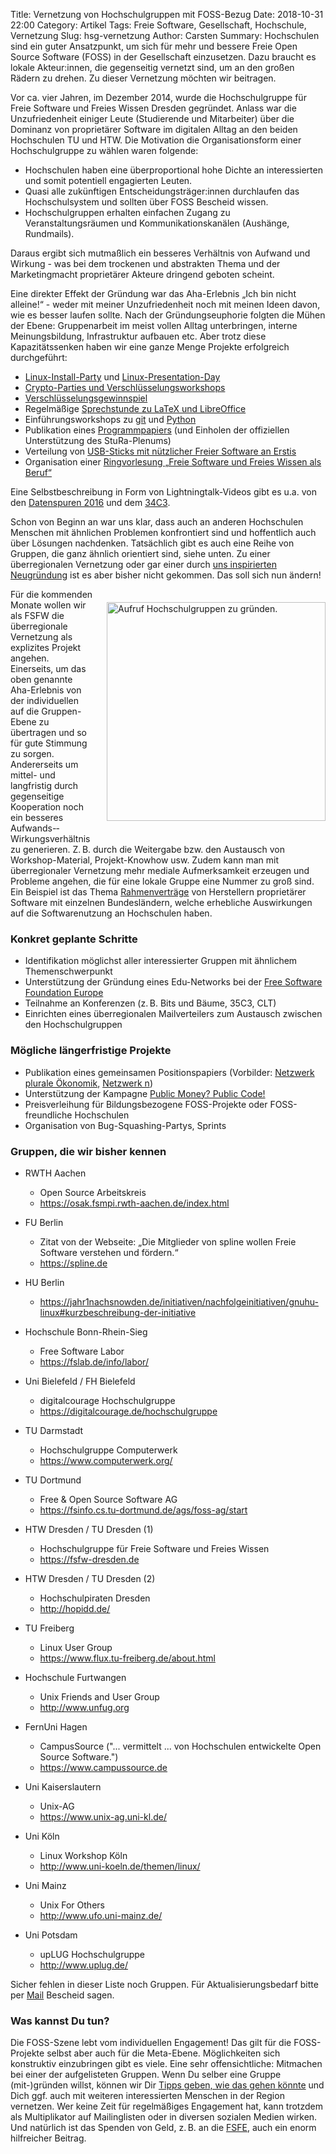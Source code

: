 Title: Vernetzung von Hochschulgruppen mit FOSS-Bezug
Date: 2018-10-31 22:00
Category: Artikel
Tags: Freie Software, Gesellschaft, Hochschule, Vernetzung
Slug: hsg-vernetzung
Author: Carsten
Summary: Hochschulen sind ein guter Ansatzpunkt, um sich für mehr und bessere Freie Open Source Software (FOSS) in der Gesellschaft einzusetzen. Dazu braucht es lokale Akteur:innen, die gegenseitig vernetzt sind, um an den großen Rädern zu drehen. Zu dieser Vernetzung möchten wir beitragen.

Vor ca. vier Jahren, im Dezember 2014, wurde die Hochschulgruppe für Freie Software und Freies Wissen Dresden gegründet. Anlass war die Unzufriedenheit einiger Leute (Studierende und Mitarbeiter) über die Dominanz von proprietärer Software im digitalen Alltag an den beiden Hochschulen TU und HTW.
Die Motivation die Organisationsform einer Hochschulgruppe zu wählen waren folgende:

* Hochschulen haben eine überproportional hohe Dichte an interessierten und somit potentiell engagierten Leuten.
* Quasi alle zukünftigen Entscheidungsträger:innen durchlaufen das Hochschulsystem und sollten über FOSS Bescheid wissen.
* Hochschulgruppen erhalten einfachen Zugang zu Veranstaltungsräumen und Kommunikationskanälen (Aushänge, Rundmails).

Daraus ergibt sich mutmaßlich ein besseres Verhältnis von Aufwand und Wirkung - was bei dem trockenen und abstrakten Thema und der Marketingmacht proprietärer Akteure dringend geboten scheint.

Eine direkter Effekt der Gründung war das Aha-Erlebnis „Ich bin nicht alleine!“ - weder mit meiner Unzufriedenheit noch mit meinen Ideen davon, wie es besser laufen sollte.
Nach der Gründungseuphorie folgten die Mühen der Ebene: Gruppenarbeit im meist vollen Alltag unterbringen, interne Meinungsbildung, Infrastruktur aufbauen etc. Aber trotz diese Kapazitätssenken haben wir eine ganze Menge Projekte erfolgreich durchgeführt:

* [Linux-Install-Party](https://fsfw-dresden.de/installparty) und [Linux-Presentation-Day](https://fsfw-dresden.de/lpd)
* [Crypto-Parties und Verschlüsselungsworkshops](https://fsfw-dresden.de/gpg)
* [Verschlüsselungsgewinnspiel](https://wiki.fsfw-dresden.de/doku.php/doku/verschluesselungsgewinnspiel)
* Regelmäßige [Sprechstunde zu LaTeX und LibreOffice](https://fsfw-dresden.de/sprechstunde)
* Einführungsworkshops zu [git](https://fsfw-dresden.de/git-ws) und [Python](https://fsfw-dresden.de/python-workshop)
* Publikation eines [Programmpapiers](https://fsfw-dresden.de/programm) (und Einholen der offiziellen Unterstützung des StuRa-Plenums)
* Verteilung von [USB-Sticks mit nützlicher Freier Software an Erstis](https://fsfw-dresden.de/uni-stick)
* Organisation einer [Ringvorlesung „Freie Software und Freies Wissen als Beruf“](https://fsfw-dresden.de/ringvorlesung)

Eine Selbstbeschreibung in Form von Lightningtalk-Videos gibt es u.a. von den [Datenspuren 2016](https://fsfw-dresden.de/#video) und dem [34C3](https://media.ccc.de/v/34c3-9258-lightning_talks_day_4#t=5750).

Schon von Beginn an war uns klar, dass auch an anderen Hochschulen Menschen mit ähnlichen Problemen konfrontiert sind und hoffentlich auch über Lösungen nachdenken.
Tatsächlich gibt es auch eine Reihe von Gruppen, die ganz ähnlich orientiert sind, siehe unten.
Zu einer überregionalen Vernetzung oder gar einer durch [uns inspirierten Neugründung](https://fsfw-dresden.de/fork) ist es aber bisher nicht gekommen. Das soll sich nun ändern!


<img alt="Aufruf Hochschulgruppen zu gründen." src="{filename}/img/fsfw-34c3-beamer-fork-us.jpg" style="float:right; margin-left:1.5em; margin-bottom:1.5em; margin-top:1.5em; width:25em;" />



Für die kommenden Monate wollen wir als FSFW die überregionale Vernetzung als explizites Projekt angehen.
Einerseits, um das oben genannte Aha-Erlebnis von der individuellen auf die Gruppen-Ebene zu übertragen und so für gute Stimmung zu sorgen.
Andererseits um mittel- und langfristig durch gegenseitige Kooperation noch ein besseres Aufwands-&shy;Wirkungs&shy;verhältnis zu generieren. Z.&#x202F;B. durch die Weitergabe bzw. den Austausch von Workshop-Material, Projekt-Knowhow usw. Zudem kann man mit überregionaler Vernetzung mehr mediale Aufmerk&shy;samkeit erzeugen und Probleme angehen, die für eine lokale Gruppe eine Nummer zu groß sind. Ein Beispiel ist das Thema [Rahmen&shy;verträge](https://fsfw-dresden.de/landesvertrag) von Herstellern proprietärer Software mit einzelnen Bundesländern, welche erhebliche Auswirkungen auf die Software&shy;nutzung an Hochschulen haben.

### Konkret geplante Schritte

* Identifikation möglichst aller interessierter Gruppen mit ähnlichem Themenschwerpunkt
* Unterstützung der Gründung eines Edu-Networks bei der [Free Software Foundation Europe](https://fsfe.org)
* Teilnahme an Konferenzen (z.&#x202F;B. Bits und Bäume, 35C3, CLT)
* Einrichten eines überregionalen Mailverteilers zum Austausch zwischen den Hochschulgruppen

### Mögliche längerfristige Projekte

* Publikation eines gemeinsamen Positionspapiers (Vorbilder: [Netzwerk plurale Ökonomik](https://www.plurale-oekonomik.de/projekte/offener-brief/), [Netzwerk n](https://netzwerk-n.org/ueber-uns/was-wir-machen/#positionspapier))
* Unterstützung der Kampagne [Public Money? Public Code!](https://publiccode.eu/de/openletter/)
* Preisverleihung für Bildungsbezogene FOSS-Projekte oder FOSS-freundliche Hochschulen
* Organisation von Bug-Squashing-Partys, Sprints

### Gruppen, die wir bisher kennen


* RWTH Aachen
    * Open Source Arbeitskreis
    * <https://osak.fsmpi.rwth-aachen.de/index.html>

* FU Berlin
    * Zitat von der Webseite: „Die Mitglieder von spline wollen Freie Software verstehen und fördern.“
    * <https://spline.de>

* HU Berlin
    * <https://jahr1nachsnowden.de/initiativen/nachfolgeinitiativen/gnuhu-linux#kurzbeschreibung-der-initiative>

* Hochschule Bonn-Rhein-Sieg
    * Free Software Labor
    * <https://fslab.de/info/labor/>

* Uni Bielefeld / FH Bielefeld
    * digitalcourage Hochschulgruppe
    * <https://digitalcourage.de/hochschulgruppe>

* TU Darmstadt
    * Hochschulgruppe Computerwerk
    * <https://www.computerwerk.org/>

* TU Dortmund
    * Free & Open Source Software AG
    * <https://fsinfo.cs.tu-dortmund.de/ags/foss-ag/start>

* HTW Dresden / TU Dresden (1)
    * Hochschulgruppe für Freie Software und Freies Wissen
    * <https://fsfw-dresden.de>

* HTW Dresden / TU Dresden (2)
    * Hochschulpiraten Dresden
    * <http://hopidd.de/>

*  TU Freiberg
    * Linux User Group
    * <https://www.flux.tu-freiberg.de/about.html>

* Hochschule Furtwangen
    * Unix Friends and User Group
    * <http://www.unfug.org>

* FernUni Hagen
    * CampusSource ("... vermittelt ... von Hochschulen entwickelte Open Source Software.")
    * <https://www.campussource.de>

* Uni Kaiserslautern
    * Unix-AG
    * <https://www.unix-ag.uni-kl.de/>

* Uni Köln
    * Linux Workshop Köln
    * <http://www.uni-koeln.de/themen/linux/>

* Uni Mainz
    * Unix For Others
    * <http://www.ufo.uni-mainz.de/>

* Uni Potsdam
    * upLUG Hochschulgruppe
    * <http://www.uplug.de/>

Sicher fehlen in dieser Liste noch Gruppen. Für Aktualisierungsbedarf bitte per [Mail](mailto:kontakt@fsfw-dresden.de) Bescheid sagen.


### Was kannst Du tun?

Die FOSS-Szene lebt vom individuellen Engagement! Das gilt für die FOSS-Projekte selbst aber auch für die Meta-Ebene.
Möglichkeiten sich konstruktiv einzubringen gibt es viele.
Eine sehr offensichtliche: Mitmachen bei einer der aufgelisteten Gruppen.
Wenn Du selber eine Gruppe (mit-)gründen willst, können wir Dir [Tipps geben, wie das gehen könnte](https://fsfw-dresden.de/fork) und Dich ggf. auch mit weiteren interessierten Menschen in der Region vernetzen.
Wer keine Zeit für regelmäßiges Engagement hat, kann trotzdem als Multiplikator auf Mailinglisten oder in diversen sozialen Medien wirken. Und natürlich ist das Spenden von Geld, z.&#x202F;B. an die [FSFE](https://fsfe.org/donate/donate.de.html), auch ein enorm hilfreicher Beitrag.
